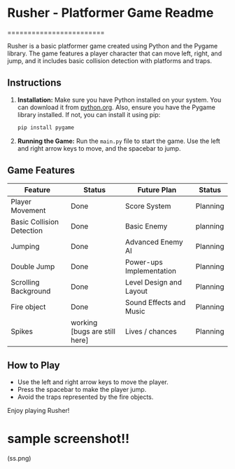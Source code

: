# Rusher - Platformer Game Readme
========================

Rusher is a basic platformer game created using Python and the Pygame library. The game features a player character that can move left, right, and jump, and it includes basic collision detection with platforms and traps.

## Instructions

1. **Installation:** Make sure you have Python installed on your system. You can download it from [python.org](https://www.python.org/downloads/). Also, ensure you have the Pygame library installed. If not, you can install it using pip:

    ```sh
    pip install pygame
    ```

2. **Running the Game:** Run the `main.py` file to start the game. Use the left and right arrow keys to move, and the spacebar to jump.

## Game Features
| Feature                 | Status         | Future Plan                  | Status             |
|-------------------------|----------------|------------------------------|--------------------|
| Player Movement         | Done           | Score System                 | Planning           |
| Basic Collision Detection| Done           | Basic Enemy                   | planning|
| Jumping                 | Done           | Advanced Enemy AI            |  Planning  |
| Double Jump             | Done           | Power-ups Implementation     | Planning  |
| Scrolling Background    | Done           | Level Design and Layout      | Planning           |
| Fire object          |Done  | Sound Effects and Music      | Planning           |
| Spikes         | working [bugs are still here]  |              Lives / chances                |       Planning              |


## How to Play

- Use the left and right arrow keys to move the player.
- Press the spacebar to make the player jump.
- Avoid the traps represented by the fire objects.


Enjoy playing Rusher!

# sample screenshot!!
(ss.png)
